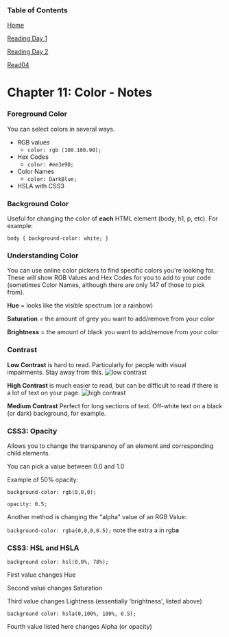 ### Table of Contents

[Home](README.md)

[Reading Day 1](read02.md)

[Reading Day 2](day2.md)

[Read04](read04.md)

# Chapter 11: Color - Notes

### Foreground Color

You can select colors in several ways.

- RGB values
  - `color: rgb (100.100.90);`
- Hex Codes
  - `color: #ee3e90;`
- Color Names
  - `color: DarkBlue;`
- HSLA with CSS3

### Background Color

Useful for changing the color of **each** HTML element (body, h1, p, etc). For example:

`body {
    background-color: white;
}`

### Understanding Color

You can use online color pickers to find specific colors you're looking for. These will show RGB Values and Hex Codes for you to add to your code (sometimes Color Names, although there are only 147 of those to pick from).

**Hue** = looks like the visible spectrum (or a rainbow)

**Saturation** = the amount of grey you want to add/remove from your color

**Brightness** = the amount of black you want to add/remove from your color

### Contrast

**Low Contrast** is hard to read. Particularly for people with visual impairments. Stay away from this.
![low contrast](https://anchorpointegraphics.com/wp-content/uploads/2019/02/ColorContrastExamples-02.png)

**High Contrast** is much easier to read, but can be difficult to read if there is a lot of text on your page.
![high contrast](https://anchorpointegraphics.com/wp-content/uploads/2019/02/ColorContrastExamples-01.png)

**Medium Contrast** Perfect for long sections of text. Off-white text on a black (or dark) background, for example.

### CSS3: Opacity

Allows you to change the transparency of an element and corresponding child elements. 

You can pick a value between 0.0 and 1.0

Example of 50% opacity:

`background-color: rgb(0,0,0);`

`opacity: 0.5;` 

Another method is changing the "alpha" value of an RGB Value:

`background-color: rgba(0,0,0,0.5);` note the extra a in rgb**a**

### CSS3: HSL and HSLA

`background color: hsl(0,0%, 78%);`

First value changes Hue

Second value changes Saturation

Third value changes Lightness (essentially 'brightness', listed above)

`background color: hsla(0,100%, 100%, 0.5);`

Fourth value listed here changes Alpha (or opacity)
